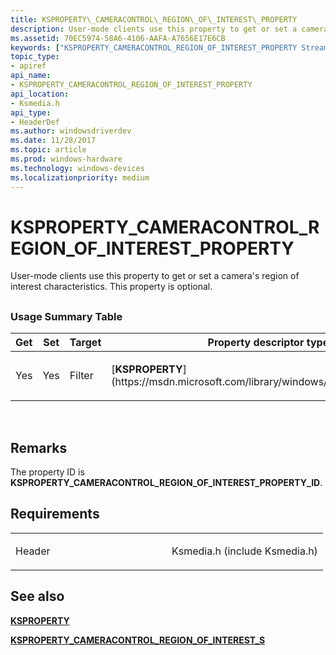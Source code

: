```yaml
---
title: KSPROPERTY\_CAMERACONTROL\_REGION\_OF\_INTEREST\_PROPERTY
description: User-mode clients use this property to get or set a camera's region of interest characteristics. This property is optional.
ms.assetid: 70EC5974-58A6-4106-AAFA-A7656E17E6CB
keywords: ["KSPROPERTY_CAMERACONTROL_REGION_OF_INTEREST_PROPERTY Streaming Media Devices"]
topic_type:
- apiref
api_name:
- KSPROPERTY_CAMERACONTROL_REGION_OF_INTEREST_PROPERTY
api_location:
- Ksmedia.h
api_type:
- HeaderDef
ms.author: windowsdriverdev
ms.date: 11/28/2017
ms.topic: article
ms.prod: windows-hardware
ms.technology: windows-devices
ms.localizationpriority: medium
---
```


# KSPROPERTY\_CAMERACONTROL\_REGION\_OF\_INTEREST\_PROPERTY


User-mode clients use this property to get or set a camera's region of interest characteristics. This property is optional.

## <span id="ddk_ksproperty_cameracontrol_pan_ks"></span><span id="DDK_KSPROPERTY_CAMERACONTROL_PAN_KS"></span>


### <span id="Usage_Summary_Table"></span><span id="usage_summary_table"></span><span id="USAGE_SUMMARY_TABLE"></span>Usage Summary Table

<table>
<colgroup>
<col width="20%" />
<col width="20%" />
<col width="20%" />
<col width="20%" />
<col width="20%" />
</colgroup>
<thead>
<tr class="header">
<th>Get</th>
<th>Set</th>
<th>Target</th>
<th>Property descriptor type</th>
<th>Property value type</th>
</tr>
</thead>
<tbody>
<tr class="odd">
<td><p>Yes</p></td>
<td><p>Yes</p></td>
<td><p>Filter</p></td>
<td><p>[<strong>KSPROPERTY</strong>](https://msdn.microsoft.com/library/windows/hardware/ff564262)</p></td>
<td><p>[<strong>KSPROPERTY_CAMERACONTROL_REGION_OF_INTEREST_S</strong>](https://msdn.microsoft.com/library/windows/hardware/jj151592)</p></td>
</tr>
</tbody>
</table>

 

Remarks
-------

The property ID is **KSPROPERTY\_CAMERACONTROL\_REGION\_OF\_INTEREST\_PROPERTY\_ID**.

Requirements
------------

<table>
<colgroup>
<col width="50%" />
<col width="50%" />
</colgroup>
<tbody>
<tr class="odd">
<td><p>Header</p></td>
<td>Ksmedia.h (include Ksmedia.h)</td>
</tr>
</tbody>
</table>

## <span id="see_also"></span>See also


[**KSPROPERTY**](https://msdn.microsoft.com/library/windows/hardware/ff564262)

[**KSPROPERTY\_CAMERACONTROL\_REGION\_OF\_INTEREST\_S**](https://msdn.microsoft.com/library/windows/hardware/jj151592)

 

 






